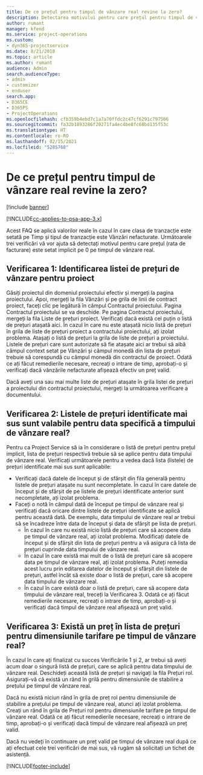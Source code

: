 ```yaml
---
title: De ce prețul pentru timpul de vânzare real revine la zero?
description: Detectarea motivului pentru care prețul pentru timpul de vânzare real revine la zero.
author: rumant
manager: kfend
ms.service: project-operations
ms.custom:
- dyn365-projectservice
ms.date: 8/21/2018
ms.topic: article
ms.author: rumant
audience: Admin
search.audienceType:
- admin
- customizer
- enduser
search.app:
- D365CE
- D365PS
- ProjectOperations
ms.openlocfilehash: cfb359b4ebd7c1a7a70ffdc2c47cf6291c797566
ms.sourcegitcommit: fa32b1893286f20271fa4ec4be8fc68bd135f53c
ms.translationtype: HT
ms.contentlocale: ro-RO
ms.lasthandoff: 02/15/2021
ms.locfileid: "5285768"
---
```

# <a name="why-is-price-defaulting-to-zero-on-time-sales-actuals"></a>De ce prețul pentru timpul de vânzare real revine la zero?

[!include [banner](../includes/psa-now-project-operations.md)]

[!INCLUDE[cc-applies-to-psa-app-3.x](../includes/cc-applies-to-psa-app-3x.md)]

Acest FAQ se aplică valorilor reale în cazul în care clasa de tranzacție este setată pe Timp și tipul de tranzacție este Vânzări nefacturate. Următoarele trei verificări vă vor ajuta să detectați motivul pentru care prețul (rata de facturare) este setat implicit pe 0 pe timpul de vânzare real.

## <a name="check-1-identify-the-sales-price-list-for-the-project"></a>Verificarea 1: Identificarea listei de prețuri de vânzare pentru proiect

Găsiți proiectul din domeniul proiectului efectiv și mergeți la pagina proiectului. Apoi, mergeți la fila Vânzări și pe grila de linii de contract proiect, faceți clic pe legătură în câmpul Contractul proiectului. Pagina Contractul proiectului se va deschide. Pe pagina Contractul proiectului, mergeți la fila Liste de prețuri proiect. Verificați dacă există cel puțin o listă de prețuri atașată aici. În cazul în care nu este atașată nicio listă de prețuri în grila de liste de prețuri proiect a contractului proiectului, ați izolat problema. Atașați o listă de prețuri la grila de liste de prețuri a proiectului. Listele de prețuri care sunt autorizate să fie atașate aici ar trebui să aibă câmpul context setat pe Vânzări și câmpul monedă din lista de prețuri trebuie să corespundă cu câmpul monedă din contractul de proiect. Odată ce ați făcut remedierile necesare, recreați o intrare de timp, aprobați-o și verificați dacă vânzările nefacturate afișează efectiv un preț valid. 

Dacă aveți una sau mai multe liste de prețuri atașate în grila listei de prețuri a proiectului din contractul proiectului, mergeți la următoarea verificare a documentului.

## <a name="check-2-are-any-of-the-price-lists-identified-above-valid-for-the-specific-date-of-the-time-sales-actual"></a>Verificarea 2: Listele de prețuri identificate mai sus sunt valabile pentru data specifică a timpului de vânzare real?

Pentru ca Project Service să ia în considerare o listă de prețuri pentru prețul implicit, lista de prețuri respectivă trebuie să se aplice pentru data timpului de vânzare real. Verificați următoarele pentru a vedea dacă lista (listele) de prețuri identificate mai sus sunt aplicabile:
- Verificați dacă datele de început și de sfârșit din fila generală pentru listele de prețuri atașate nu sunt necompletate. În cazul în care datele de început și de sfârșit de pe listele de prețuri identificate anterior sunt necompletate, ați izolat problema. 
- Faceți o notă în câmpul dată de început pe timpul de vânzare real și verificați dacă oricare dintre listele de prețuri identificate se aplică pentru această dată. De exemplu, data timpului de vânzare real ar trebui să se încadreze între data de început și data de sfârșit pe lista de prețuri. 
    - În cazul în care nu există nicio listă de prețuri care să acopere data pe timpul de vânzare real, ați izolat problema. Modificați datele de început și de sfârșit din lista de prețuri pentru a vă asigura că lista de prețuri cuprinde data timpului de vânzare real. 
    - În cazul în care există mai mult de o listă de prețuri care să acopere data pe timpul de vânzare real, ați izolat problema. Puteți remedia acest lucru prin editarea datelor de început și sfârșit din listele de prețuri, astfel încât să existe doar o listă de prețuri, care să acopere data timpului de vânzare real. 
    - În cazul în care există doar o listă de prețuri, care să acopere data timpului de vânzare real, treceți la Verificarea 3.
Odată ce ați făcut remedierile necesare, recreați o intrare de timp, aprobați-o și verificați dacă timpul de vânzare real afișează un preț valid.

## <a name="check-3-is-there-a-price-in-the-price-list-for-the-pricing-dimensions-on-the-time-sales-actual"></a>Verificarea 3: Există un preț în lista de prețuri pentru dimensiunile tarifare pe timpul de vânzare real?

În cazul în care ați finalizat cu succes Verificările 1 și 2, ar trebui să aveți acum doar o singură listă de prețuri, care se aplică pentru data timpului de vânzare real. Deschideți această listă de prețuri și navigați la fila Prețuri rol. Asigurați-vă că există un rând în grilă pentru dimensiunile de stabilire a prețului pe timpul de vânzare real.

Dacă nu există niciun rând în grila de preț rol pentru dimensiunile de stabilire a prețului pe timpul de vânzare real, atunci ați izolat problema. Creați un rând în grila de Prețuri rol pentru dimensiunile tarifare pe timpul de vânzare real. Odată ce ați făcut remedierile necesare, recreați o intrare de timp, aprobați-o și verificați dacă timpul de vânzare real afișează un preț valid.

Dacă nu vedeți în continuare un preț valid pe timpul de vânzare real după ce ați efectuat cele trei verificări de mai sus, vă rugăm să solicitați un tichet de asistență. 



[!INCLUDE[footer-include](../includes/footer-banner.md)]
